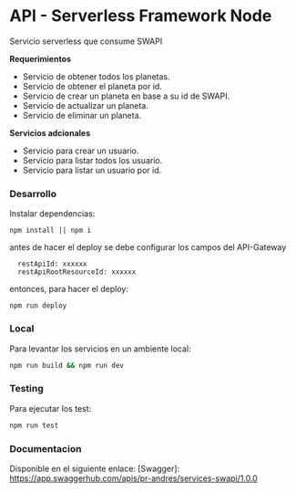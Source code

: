 # API - Serverless Framework Node

Servicio serverless que consume SWAPI

**Requerimientos**
* Servicio de obtener todos los planetas.
* Servicio de obtener el planeta por id.
* Servicio de crear un planeta en base a su id de SWAPI.
* Servicio de actualizar un planeta.
* Servicio de eliminar un planeta.

**Servicios adcionales**
* Servicio para crear un usuario.
* Servicio para listar todos los usuario.
* Servicio para listar un usuario por id.


### Desarrollo

Instalar dependencias:

```
npm install || npm i
```

antes de hacer el deploy se debe configurar los campos del API-Gateway

```
  restApiId: xxxxxx
  restApiRootResourceId: xxxxxx
```

entonces, para hacer el deploy:

```
npm run deploy
```

### Local

Para levantar los servicios en un ambiente local:

```bash
npm run build && npm run dev
```

### Testing

Para ejecutar los test:

```bash
npm run test
```

### Documentacion

Disponible en el siguiente enlace:
[Swagger]: https://app.swaggerhub.com/apis/pr-andres/services-swapi/1.0.0


